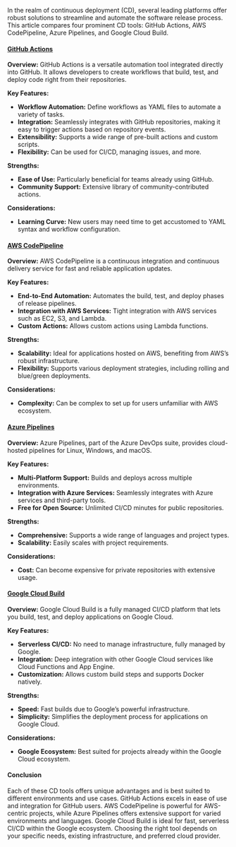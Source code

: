 
In the realm of continuous deployment (CD), several leading platforms offer robust solutions to streamline and automate the software release process. This article compares four prominent CD tools: GitHub Actions, AWS CodePipeline, Azure Pipelines, and Google Cloud Build.

#### [GitHub Actions](https://docs.github.com/en/actions/deployment/about-deployments/about-continuous-deployment)

**Overview:** GitHub Actions is a versatile automation tool integrated directly into GitHub. It allows developers to create workflows that build, test, and deploy code right from their repositories.

**Key Features:**
- **Workflow Automation:** Define workflows as YAML files to automate a variety of tasks.
- **Integration:** Seamlessly integrates with GitHub repositories, making it easy to trigger actions based on repository events.
- **Extensibility:** Supports a wide range of pre-built actions and custom scripts.
- **Flexibility:** Can be used for CI/CD, managing issues, and more.

**Strengths:**
- **Ease of Use:** Particularly beneficial for teams already using GitHub.
- **Community Support:** Extensive library of community-contributed actions.

**Considerations:**
- **Learning Curve:** New users may need time to get accustomed to YAML syntax and workflow configuration.

#### [AWS CodePipeline](https://aws.amazon.com/codepipeline/)

**Overview:** AWS CodePipeline is a continuous integration and continuous delivery service for fast and reliable application updates.

**Key Features:**
- **End-to-End Automation:** Automates the build, test, and deploy phases of release pipelines.
- **Integration with AWS Services:** Tight integration with AWS services such as EC2, S3, and Lambda.
- **Custom Actions:** Allows custom actions using Lambda functions.

**Strengths:**
- **Scalability:** Ideal for applications hosted on AWS, benefiting from AWS’s robust infrastructure.
- **Flexibility:** Supports various deployment strategies, including rolling and blue/green deployments.

**Considerations:**
- **Complexity:** Can be complex to set up for users unfamiliar with AWS ecosystem.

#### [Azure Pipelines](https://azure.microsoft.com/en-us/products/devops/pipelines)

**Overview:** Azure Pipelines, part of the Azure DevOps suite, provides cloud-hosted pipelines for Linux, Windows, and macOS.

**Key Features:**
- **Multi-Platform Support:** Builds and deploys across multiple environments.
- **Integration with Azure Services:** Seamlessly integrates with Azure services and third-party tools.
- **Free for Open Source:** Unlimited CI/CD minutes for public repositories.

**Strengths:**
- **Comprehensive:** Supports a wide range of languages and project types.
- **Scalability:** Easily scales with project requirements.

**Considerations:**
- **Cost:** Can become expensive for private repositories with extensive usage.

#### [Google Cloud Build](https://cloud.google.com/build?hl=en)

**Overview:** Google Cloud Build is a fully managed CI/CD platform that lets you build, test, and deploy applications on Google Cloud.

**Key Features:**
- **Serverless CI/CD:** No need to manage infrastructure, fully managed by Google.
- **Integration:** Deep integration with other Google Cloud services like Cloud Functions and App Engine.
- **Customization:** Allows custom build steps and supports Docker natively.

**Strengths:**
- **Speed:** Fast builds due to Google’s powerful infrastructure.
- **Simplicity:** Simplifies the deployment process for applications on Google Cloud.

**Considerations:**
- **Google Ecosystem:** Best suited for projects already within the Google Cloud ecosystem.

#### Conclusion

Each of these CD tools offers unique advantages and is best suited to different environments and use cases. GitHub Actions excels in ease of use and integration for GitHub users. AWS CodePipeline is powerful for AWS-centric projects, while Azure Pipelines offers extensive support for varied environments and languages. Google Cloud Build is ideal for fast, serverless CI/CD within the Google ecosystem. Choosing the right tool depends on your specific needs, existing infrastructure, and preferred cloud provider.